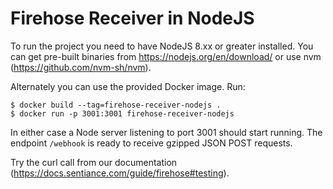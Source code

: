 # Firehose Receiver in NodeJS

To run the project you need to have NodeJS 8.xx or greater installed. You can get pre-built binaries from https://nodejs.org/en/download/ or use nvm (https://github.com/nvm-sh/nvm).

Alternately you can use the provided Docker image.
Run:
```
$ docker build --tag=firehose-receiver-nodejs .
$ docker run -p 3001:3001 firehose-receiver-nodejs
```

In either case a Node server listening to port 3001 should start running. The endpoint `/webhook` is ready to receive gzipped JSON POST requests.

Try the curl call from our documentation (https://docs.sentiance.com/guide/firehose#testing).

